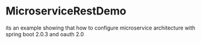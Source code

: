 # MicroserviceRestDemo
its an example showing that how to configure microservice architecture with spring boot 2.0.3 and oauth 2.0
